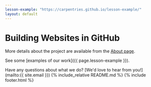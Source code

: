 ```yaml
---
lesson-example: "https://carpentries.github.io/lesson-example/"
layout: default
---
```


# Building Websites in GitHub

More details about the project are available from the [About page](about).

See some [examples of our work]({{ page.lesson-example }}).

Have any questions about what we do? [We'd love to hear from you!](mailto:{{ site.email }})
{% include_relative README.md %}
{% include footer.html %}


